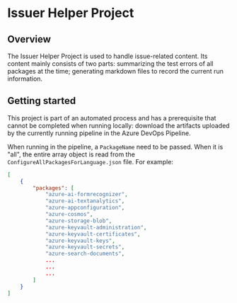 # Issuer Helper Project

## Overview
The Issuer Helper Project is used to handle issue-related content. Its content mainly consists of two parts: summarizing the test errors of all packages at the time; generating markdown files to record the current run information.

## Getting started
This project is part of an automated process and has a prerequisite that cannot be completed when running locally: download the artifacts uploaded by the currently running pipeline in the Azure DevOps Pipeline.

When running in the pipeline, a `PackageName` need to be passed. When it is "all", the entire array object is read from the `ConfigureAllPackagesForLanguage.json` file. For example: 

```json
[
    {
        "packages": [
            "azure-ai-formrecognizer",
            "azure-ai-textanalytics", 
            "azure-appconfiguration", 
            "azure-cosmos", 
            "azure-storage-blob", 
            "azure-keyvault-administration", 
            "azure-keyvault-certificates", 
            "azure-keyvault-keys", 
            "azure-keyvault-secrets", 
            "azure-search-documents",
            ...
            ...
            ...
        ]
    }
]
```